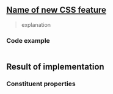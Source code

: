 ## [Name of new CSS feature](link)

> explanation

### Code example

```

```
## Result of implementation 


### Constituent properties